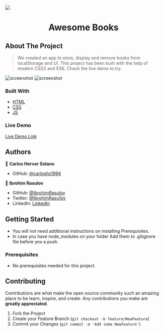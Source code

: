 ![](https://img.shields.io/badge/Microverse-blueviolet)
<h1 align="center">Awesome Books</h1>

## About The Project

> We created an app to store, display and remove books from localStorage and UI. This project has been built with the help of modern CSS3 and ES6. Check the live demo to try.

![screenshot](Screenshot1.png)
![screenshot](Screenshot2.png)

### Built With

* [HTML](https://www.w3schools.com/html/)
* [CSS](https://www.w3schools.com/css/)
* [JS](https://www.javascript.com/)

### Live Demo

[Live Demo Link](https://carloshs1994.github.io/AwesomeBooks/)

## Authors

👤 **Carlos Herver Solano**

- GitHub: [@carloshs1994](https://github.com/carloshs1994)

👤 **Ibrohim Rasulov**

- GitHub: [@IbrohimRasulov](https://github.com/IbrohimRasulov)
- Twitter: [@IbrohimRasu1ov](https://twitter.com/IbrohimRasu1ov)
- LinkedIn: [LinkedIn](https://www.linkedin.com/in/ibrohim-rasulov-a88352209/)

## Getting Started

* You will not need additional instructions on installing Prerequisites.
* In case you have node_modules on your folder Add them to .gitignore file before you a push.

### Prerequisites

* No prerequisites needed for this project.


## Contributing

Contributions are what make the open source community such an amazing place to be learn, inspire, and create. Any contributions you make are **greatly appreciated**.

1. Fork the Project
2. Create your Feature Branch (`git checkout -b feature/NewFeature`)
3. Commit your Changes (`git commit -m 'Add some NewFeature'`)
